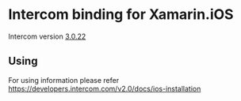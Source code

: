 # Intercom binding for Xamarin.iOS

Intercom version [3.0.22](https://github.com/intercom/intercom-ios/blob/master/CHANGELOG.md)

## Using

For using information please refer https://developers.intercom.com/v2.0/docs/ios-installation
